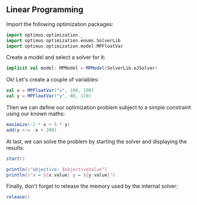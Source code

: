 ## Linear Programming

Import the following optimization packages:

```scala
import optimus.optimization._
import optimus.optimization.enums.SolverLib
import optimus.optimization.model.MPFloatVar
```

Create a model and select a solver for it:

```scala
implicit val model: MPModel = MPModel(SolverLib.oJSolver)
```

Ok! Let's create a couple of variables:

```scala
val x = MPFloatVar("x", 100, 200)
val y = MPFloatVar("y", 80, 170)
```

Then we can define our optimization problem subject to a simple constraint using our known maths:

```scala
maximize(-2 * x + 5 * y)
add(y >:= -x + 200)
```

At last, we can solve the problem by starting the solver and displaying the results:

```scala
start()

println(s"objective: $objectiveValue")
println(s"x = ${x.value} y = ${y.value}")
```

Finally, don't forget to release the memory used by the internal solver:

```scala
release()
```
